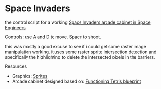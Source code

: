# Space Invaders

the control script for a working [Space Invaders arcade cabinet in Space Engineers](https://steamcommunity.com/sharedfiles/filedetails/?id=3159106410)

Controls:
use A and D to move. Space to shoot.

this was mostly a good excuse to see if i could get some raster image manipulation working. it uses some raster sprite intersection detection and specifically the highlighting to delete the intersected pixels in the barriers.

Resources:
* Graphics: [Sprites](https://www.spriters-resource.com/arcade/spaceinv/)
* Arcade cabinet designed based on: [Functioning Tetris blueprint](https://steamcommunity.com/sharedfiles/filedetails/?id=2906631630)
